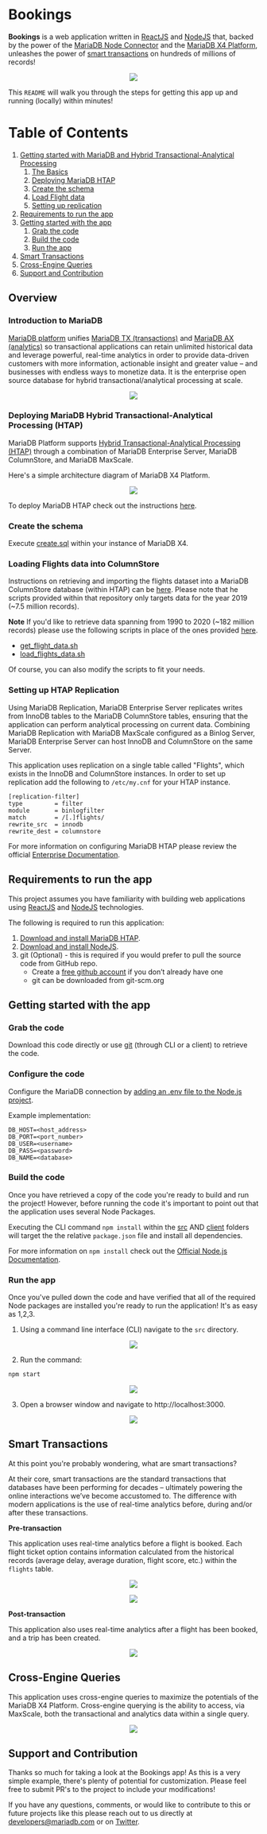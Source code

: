 # Bookings

**Bookings** is a web application written in [ReactJS](https://reactjs.org) and [NodeJS](https://nodejs.org) that, backed by the power of the [MariaDB Node Connector](https://github.com/MariaDB/mariadb-connector-nodejs) and the [MariaDB X4 Platform](https://mariadb.com/resources/blog/deploying-mariadb-platform-x4/#smart), unleashes the power of [smart transactions](https://mariadb.com/resources/blog/introducing-mariadb-platform-x4-smart-transactions-and-cloud-native-storage/) on hundreds of millions of records!

<p align="center" spacing="10">
    <img src="media/demo.gif" />
</p>

This `README` will walk you through the steps for getting this app up and running (locally) within minutes!

# Table of Contents
1. [Getting started with MariaDB and Hybrid Transactional-Analytical Processing](#overview)
    1. [The Basics](#intro-mariadb)
    2. [Deploying MariaDB HTAP](#installation)
    3. [Create the schema](#create-schema)
    4. [Load Flight data](#load-data)
    5. [Setting up replication](#replication)
2. [Requirements to run the app](#requirements)
3. [Getting started with the app](#getting-started)
    1. [Grab the code](#grab-code)
    2. [Build the code](#build-code)
    3. [Run the app](#run-app)
4. [Smart Transactions](#smart-transactions)
5. [Cross-Engine Queries](#cross-engine-queries)
6. [Support and Contribution](#support-contribution)

## Overview <a name="overview"></a>

### Introduction to MariaDB <a name="intro-mariadb"></a>

[MariaDB platform](https://mariadb.com/products/mariadb-platform/) unifies [MariaDB TX (transactions)](https://mariadb.com/products/mariadb-platform-transactional/) and [MariaDB AX (analytics)](https://mariadb.com/products/mariadb-platform-analytical/) so transactional applications can retain unlimited historical data and leverage powerful, real-time analytics in order to provide data-driven customers with more information, actionable insight and greater value – and businesses with endless ways to monetize data. It is the enterprise open source database for hybrid transactional/analytical processing at scale.

<p align="center">
    <img src="media/platform.png" />
</p>

### Deploying MariaDB Hybrid Transactional-Analytical Processing (HTAP) <a name="installation"></a>

MariaDB Platform supports [Hybrid Transactional-Analytical Processing (HTAP)](https://mariadb.com/docs/deploy/htap/) through a combination of MariaDB Enterprise Server, MariaDB ColumnStore, and MariaDB MaxScale.

Here's a simple architecture diagram of MariaDB X4 Platform.

<p align="center" spacing="10">
    <img src="media/x4.png" />
</p>

To deploy MariaDB HTAP check out the instructions [here](https://mariadb.com/docs/deploy/htap/).

### Create the schema <a name="create-schema"></a>

Execute [create.sql](schema/create.sql) within your instance of MariaDB X4.

### Loading Flights data into ColumnStore <a name="load-data"></a>

Instructions on retrieving and importing the flights dataset into a MariaDB ColumnStore database (within HTAP) can be [here](https://github.com/mariadb-corporation/mariadb-columnstore-samples/tree/master/flights). Please note that he scripts provided within that repository only targets data for the year 2019 (~7.5 million records). 

**Note** If you'd like to retrieve data spanning from 1990 to 2020 (~182 million records) please use the following scripts in place of the ones provided [here](https://github.com/mariadb-corporation/mariadb-columnstore-samples/tree/master/flights).

* [get_flight_data.sh](data/get_flight_data.sh)
* [load_flights_data.sh](data/load_flights_data.sh)

Of course, you can also modify the scripts to fit your needs.

### Setting up HTAP Replication <a name="htap-replication"></a>

Using MariaDB Replication, MariaDB Enterprise Server replicates writes from InnoDB tables to the MariaDB ColumnStore tables, ensuring that the application can perform analytical processing on current data. Combining MariaDB Replication with MariaDB MaxScale configured as a Binlog Server, MariaDB Enterprise Server can host InnoDB and ColumnStore on the same Server.

This application uses replication on a single table called "Flights", which exists in the InnoDB and ColumnStore instances. In order to set up replication add the following to `/etc/my.cnf` for your HTAP instance.

```
[replication-filter]
type         = filter
module       = binlogfilter
match        = /[.]flights/
rewrite_src  = innodb
rewrite_dest = columnstore
```

For more information on configuring MariaDB HTAP please review the official [Enterprise Documentation](https://mariadb.com/docs/deploy/htap/#maxscale-configuration).

## Requirements to run the app <a name="requirements"></a>

This project assumes you have familiarity with building web applications using [ReactJS](https://reactjs.org) and [NodeJS](https://nodejs.org) technologies. 

The following is required to run this application:

1. [Download and install MariaDB HTAP](https://mariadb.com/docs/deploy/htap/). 
2. [Download and install NodeJS](https://nodejs.org/en/download/).
3. git (Optional) - this is required if you would prefer to pull the source code from GitHub repo.
    - Create a [free github account](https://github.com/) if you don’t already have one
    - git can be downloaded from git-scm.org

## Getting started with the app <a name="getting-started"></a>

### Grab the code <a name="grab-code"></a>

Download this code directly or use [git](git-scm.org) (through CLI or a client) to retrieve the code.

### Configure the code <a name="configure-code"></a>

Configure the MariaDB connection by [adding an .env file to the Node.js project](https://github.com/mariadb-corporation/mariadb-connector-nodejs/blob/master/documentation/promise-api.md#security-consideration).

Example implementation:

```
DB_HOST=<host_address>
DB_PORT=<port_number>
DB_USER=<username>
DB_PASS=<password>
DB_NAME=<database>
```

### Build the code <a name="build-code"></a>

Once you have retrieved a copy of the code you're ready to build and run the project! However, before running the code it's important to point out that the application uses several Node Packages.

Executing the CLI command `npm install` within the [src](src) AND [client](src/client) folders will target the the relative `package.json` file and install all dependencies.


For more information on `npm install` check out the [Official Node.js Documentation](https://docs.npmjs.com/downloading-and-installing-packages-locally).

### Run the app <a name="run-app"></a>

Once you've pulled down the code and have verified that all of the required Node packages are installed you're ready to run the application! It's as easy as 1,2,3.

1. Using a command line interface (CLI) navigate to the `src` directory.

<p align="center">
    <img src="media/cli_root.png" />
</p>

2. Run the command:

```bash
npm start
```

<p align="center">
    <img src="media/npm_start.png" />
</p>

3. Open a browser window and navigate to http://localhost:3000.

<p align="center">
    <img src="media/get_started.png" />
</p>

## Smart Transactions <a name="smart-transactions"></a>

At this point you're probably wondering, what are smart transactions?

At their core, smart transactions are the standard transactions that databases have been performing for decades – ultimately powering the online interactions we’ve become accustomed to. The difference with modern applications is the use of real-time analytics before, during and/or after these transactions.

**Pre-transaction**

This application uses real-time analytics before a flight is booked. Each flight ticket option contains information calculated from the historical records (average delay, average duration, flight score, etc.) within the `flights` table.

<p align="center">
    <img src="media/flight_1.png" />
</p>

<p align="center">
    <img src="media/flight_2.png" />
</p>

**Post-transaction**

This application also uses real-time analytics after a flight has been booked, and a trip has been created. 

<p align="center">
    <img src="media/trip_1.png" />
</p>

## Cross-Engine Queries <a name="cross-engine-queries"></a>

This application uses cross-engine queries to maximize the potentials of the MariaDB X4 Platform. Cross-engine querying is the ability to access, via MaxScale, both the transactional and analytics data within a single query.  

<p align="center">
    <img src="media/cross_engine.png" />
</p>

## Support and Contribution <a name="support-contribution"></a>

Thanks so much for taking a look at the Bookings app! As this is a very simple example, there's plenty of potential for customization. Please feel free to submit PR's to the project to include your modifications!

If you have any questions, comments, or would like to contribute to this or future projects like this please reach out to us directly at developers@mariadb.com or on [Twitter](https://twitter.com/mariadb).
